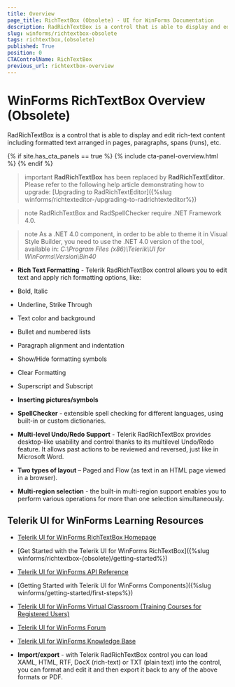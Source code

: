 ```yaml
---
title: Overview
page_title: RichTextBox (Obsolete) - UI for WinForms Documentation
description: RadRichTextBox is a control that is able to display and edit rich-text content including formatted text arranged in pages, paragraphs, spans (runs), etc.
slug: winforms/richtextbox-obsolete
tags: richtextbox,(obsolete)
published: True
position: 0
CTAControlName: RichTextBox
previous_url: richtextbox-overview
---
```


# WinForms RichTextBox Overview (Obsolete)

RadRichTextBox is a control that is able to display and edit rich-text content including formatted text arranged in pages, paragraphs, spans (runs), etc.

{% if site.has_cta_panels == true %}
{% include cta-panel-overview.html %}
{% endif %}

>important **RadRichTextBox** has been replaced by **RadRichTextEditor**. Please refer to the following help article demonstrating how to upgrade: [Upgrading to RadRichTextEditor]({%slug winforms/richtexteditor-/upgrading-to-radrichtexteditor%})
>

>note RadRichTextBox and RadSpellChecker require .NET Framework 4.0.
>

>note As a .NET 4.0 component, in order to be able to theme it in Visual Style Builder, you need to use the .NET 4.0 version of the tool, available in: *C:\Program Files (x86)\Telerik\UI for WinForms\Version\Bin40* 
>

* __Rich Text Formatting__ - Telerik RadRichTextBox control allows you to edit text and apply rich formatting options, like:

* Bold, Italic

* Underline, Strike Through

* Text color and background

* Bullet and numbered lists

* Paragraph alignment and indentation

* Show/Hide formatting symbols

* Clear Formatting

* Superscript and Subscript

* __Inserting pictures/symbols__

* __SpellChecker__ - extensible spell checking for different languages, using built-in or custom dictionaries.

* __Multi-level Undo/Redo Support__ - Telerik RadRichTextBox provides desktop-like usability and control thanks to its multilevel Undo/Redo feature. It allows past actions to be reviewed and reversed, just like in Microsoft Word.

* __Two types of layout__ – Paged and Flow (as text in an HTML page viewed in a browser).

* __Multi-region selection__ - the built-in multi-region support enables you to perform various operations for more than one selection simultaneously.


## Telerik UI for WinForms Learning Resources
* [Telerik UI for WinForms RichTextBox Homepage](https://www.telerik.com/products/winforms/richtextbox.aspx)
* [Get Started with the Telerik UI for WinForms RichTextBox]({%slug winforms/richtextbox-(obsolete)/getting-started%})
* [Telerik UI for WinForms API Reference](https://docs.telerik.com/devtools/winforms/api/)
* [Getting Started with Telerik UI for WinForms Components]({%slug winforms/getting-started/first-steps%})
* [Telerik UI for WinForms Virtual Classroom (Training Courses for Registered Users)](https://learn.telerik.com/learn/course/external/view/elearning/17/TelerikUIforWinForms) 
* [Telerik UI for WinForms Forum](https://www.telerik.com/forums/winforms)
* [Telerik UI for WinForms Knowledge Base](https://docs.telerik.com/devtools/winforms/knowledge-base)

* __Import/export__ - with Telerik RadRichTextBox control you can load XAML, HTML, RTF, DocX (rich-text) or TXT (plain text) into the control, you can format and edit it and then export it back to any of the above formats or PDF.
